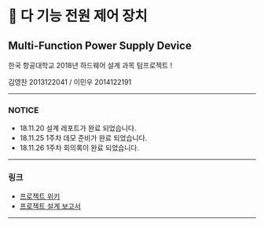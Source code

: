 # 🔌 다 기능 전원 제어 장치
##      Multi-Function Power Supply Device

한국 항공대학교 2018년 하드웨어 설계 과목 텀프로젝트 !

김영찬 2013122041 / 이민우 2014122191 

***
### NOTICE
- 18.11.20 설계 레포트가 완료 되었습니다.
- 18.11.25 1주차 데모 준비가 완료 되었습니다.
- 18.11.26 1주차 회의록이 완료 되었습니다.

***

### 링크
* [프로젝트 위키](https://github.com/KimYC1223/KAU_HW_2018/wiki)
* [프로젝트 설계 보고서](https://docs.google.com/document/d/1IeziIMAUpHRamWqDd9RJulJZECYwCsv7B4q4vper5i4/edit?usp=sharing)

***
